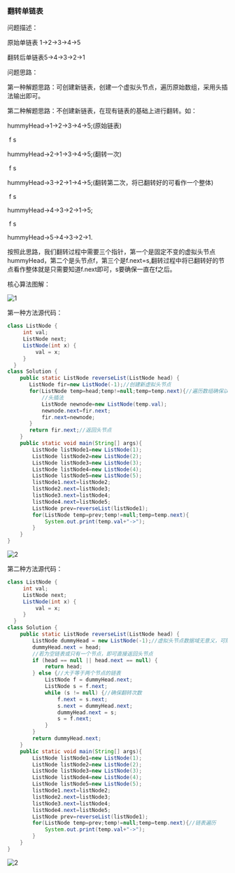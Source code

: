 ### 翻转单链表

问题描述：

原始单链表 1->2->3->4->5

翻转后单链表5->4->3->2->1

问题思路：

第一种解题思路：可创建新链表，创建一个虚拟头节点，遍历原始数组，采用头插法输出即可。

第二种解题思路：不创建新链表，在现有链表的基础上进行翻转。如：

hummyHead->1->2->3->4->5;(原始链表)

​                           f     s

hummyHead->2->1->3->4->5;(翻转一次)

​                                  f   s

hummyHead->3->2->1->4->5;(翻转第二次，将已翻转好的可看作一个整体)

​                                        f   s

hummyHead->4->3->2->1->5;

​                                            f    s

hummyHead->5->4->3->2->1.

按照此思路，我们翻转过程中需要三个指针，第一个是固定不变的虚拟头节点hummyHead，第二个是头节点f，第三个是f.next=s,翻转过程中将已翻转好的节点看作整体就是只需要知道f.next即可，s要确保一直在f之后。

核心算法图解：

![1](C:\Users\14665\Desktop\翻转单链表\1.png)

第一种方法源代码：

```java
class ListNode {
     int val;
     ListNode next;
     ListNode(int x) {
         val = x;
     }
  }
class Solution {
    public static ListNode reverseList(ListNode head) {
       ListNode fir=new ListNode(-1);//创建新虚拟头节点
       for(ListNode temp=head;temp!=null;temp=temp.next){//遍历数组确保以头插法输出的链表长度
           //头插法
           ListNode newnode=new ListNode(temp.val);
           newnode.next=fir.next;
           fir.next=newnode;
       }
       return fir.next;//返回头节点
    }
    public static void main(String[] args){
        ListNode listNode1=new ListNode(1);
        ListNode listNode2=new ListNode(2);
        ListNode listNode3=new ListNode(3);
        ListNode listNode4=new ListNode(4);
        ListNode listNode5=new ListNode(5);
        listNode1.next=listNode2;
        listNode2.next=listNode3;
        listNode3.next=listNode4;
        listNode4.next=listNode5;
        ListNode prev=reverseList(listNode1);
        for(ListNode temp=prev;temp!=null;temp=temp.next){
            System.out.print(temp.val+"->");
        }
    }
}
```

![2](C:\Users\14665\Desktop\翻转单链表\2.png)

第二种方法源代码：

```java
class ListNode {
     int val;
     ListNode next;
     ListNode(int x) {
         val = x;
     }
  }
class Solution {
    public static ListNode reverseList(ListNode head) {
        ListNode dummyHead = new ListNode(-1);//虚拟头节点数据域无意义，可随便定义数字或置为null
        dummyHead.next = head;
        //若为空链表或只有一个节点，即可直接返回头节点
        if (head == null || head.next == null) {
            return head;
        } else {//大于等于两个节点的链表
            ListNode f = dummyHead.next;
            ListNode s = f.next;
            while (s != null) {//确保翻转次数
                f.next = s.next;
                s.next = dummyHead.next;
                dummyHead.next = s;
                s = f.next;
            }
        }
        return dummyHead.next;
    }
    public static void main(String[] args){
        ListNode listNode1=new ListNode(1);
        ListNode listNode2=new ListNode(2);
        ListNode listNode3=new ListNode(3);
        ListNode listNode4=new ListNode(4);
        ListNode listNode5=new ListNode(5);
        listNode1.next=listNode2;
        listNode2.next=listNode3;
        listNode3.next=listNode4;
        listNode4.next=listNode5;
        ListNode prev=reverseList(listNode1);
        for(ListNode temp=prev;temp!=null;temp=temp.next){//链表遍历
            System.out.print(temp.val+"->");
        }
    }
}
```

![2](C:\Users\14665\Desktop\翻转单链表\2.png)